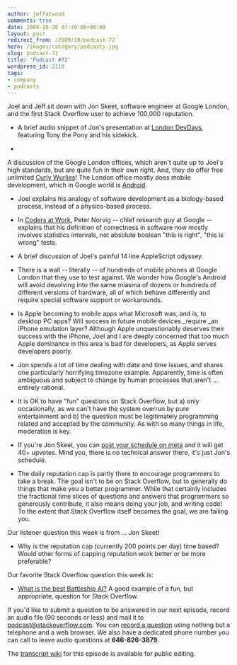 ```yaml
---
author: jeffatwood
comments: true
date: 2009-10-30 07:49:00+00:00
layout: post
redirect_from: /2009/10/podcast-72
hero: /images/category/podcasts.jpg
slug: podcast-72
title: 'Podcast #72'
wordpress_id: 2110
tags:
- company
- podcasts
---
```


Joel and Jeff sit down with Jon Skeet, software engineer at Google London, and the first Stack Overflow user to achieve 100,000 reputation.






  * A brief audio snippet of Jon's presentation at [London DevDays](http://stackoverflow.carsonified.com/events/london/), featuring Tony the Pony and his sidekick.


  * 
A discussion of the Google London offices, which aren't quite up to Joel's high standards, but are quite fun in their own right. And, they do offer free unlimited [Curly Wurlies](http://en.wikipedia.org/wiki/Curly_Wurly)! The London office mostly does mobile development, which in Google world is [Android](http://code.google.com/android/).


  * Joel explains his analogy of software development as a biology-based process, instead of a physics-based process.


  * In [Coders at Work](http://www.amazon.com/dp/1430219483/?tag=codinghorror-20), Peter Norvig -- chief research guy at Google -- explains that his definition of correctness in software now mostly involves statistics intervals, not absolute boolean "this is right", "this is wrong" tests.


  * A brief discussion of Joel's painful 14 line AppleScript odyssey.


  * There is a wall -- literally -- of hundreds of mobile phones at Google London that they use to test against. We wonder how Google's Android will avoid devolving into the same miasma of dozens or hundreds of different versions of hardware, all of which behave differently and require special software support or workarounds.


  * Is Apple becoming to mobile apps what Microsoft was, and is, to desktop PC apps? Will success in future mobile devices _require _an iPhone emulation layer? Although Apple unquestionably deserves their success with the iPhone, Joel and I are deeply concerned that too much Apple dominance in this area is bad for developers, as Apple serves developers poorly.


  * Jon spends a lot of time dealing with date and time issues, and shares one particularly horrifying timezone example. Apparently, time is often ambiguous and subject to change by human processes that aren't ... entirely rational.


  * It is OK to have "fun" questions on Stack Overflow, but a) only occasionally, as we can't have the system overrun by pure entertainment and b) the question must be legitimately programming related and accepted by the community. As with so many things in life, moderation is key.  



  * If you're Jon Skeet, you can [post your schedule on meta](http://meta.stackoverflow.com/questions/555/why-does-jon-skeet-never-sleep/566#566) and it will get 40+ upvotes. Mind you, there is no technical answer there, it's just Jon's schedule.


  * The daily reputation cap is partly there to encourage programmers to take a break. The goal isn't to be on Stack Overflow, but to generally do things that make you a better programmer. While that certainly includes the fractional time slices of questions and answers that programmers so generously contribute, it also means doing your job, and writing code! To the extent that Stack Overflow itself becomes the goal, we are failing you.  





Our listener question this week is from ... Jon Skeet!






  * Why is the reputation cap (currently 200 points per day) time based? Would other forms of capping reputation work better or be more preferable?  





Our favorite Stack Overflow question this week is:






  * [What is the best Battleship AI?](http://stackoverflow.com/questions/1631414/what-is-the-best-battleship-ai) A good example of a fun, but appropriate, question for Stack Overflow.  






If you'd like to submit a question to be answered in our next episode, record an audio file (90 seconds or less) and mail it to [podcast@stackoverflow.com](mailto:podcast@stackoverflow.com). You can [record a question](http://blog.stackoverflow.com/index.php/2008/05/recording-podcast-questions-using-your-telephone/) using nothing but a telephone and a web browser. We also have a
dedicated phone number you can call to leave audio questions at **646-826-3879**.






The [transcript wiki](https://stackoverflow.fogbugz.com/default.asp?W29092) for this episode is available for public editing.

